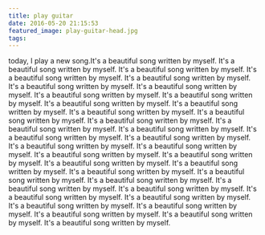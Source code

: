 ```yaml
---
title: play guitar
date: 2016-05-20 21:15:53
featured_image: play-guitar-head.jpg
tags:
---
```

today, I play a new song.<!-- more -->It's a beautiful song written by myself.
It's a beautiful song written by myself.
It's a beautiful song written by myself.
It's a beautiful song written by myself.
It's a beautiful song written by myself.
It's a beautiful song written by myself.
It's a beautiful song written by myself.
It's a beautiful song written by myself.
It's a beautiful song written by myself.
It's a beautiful song written by myself.
It's a beautiful song written by myself.
It's a beautiful song written by myself.
It's a beautiful song written by myself.
It's a beautiful song written by myself.
It's a beautiful song written by myself.
It's a beautiful song written by myself.
It's a beautiful song written by myself.
It's a beautiful song written by myself.
It's a beautiful song written by myself.
It's a beautiful song written by myself.
It's a beautiful song written by myself.
It's a beautiful song written by myself.
It's a beautiful song written by myself.
It's a beautiful song written by myself.
It's a beautiful song written by myself.
It's a beautiful song written by myself.
It's a beautiful song written by myself.
It's a beautiful song written by myself.
It's a beautiful song written by myself.
It's a beautiful song written by myself.
It's a beautiful song written by myself.
It's a beautiful song written by myself.
It's a beautiful song written by myself.
It's a beautiful song written by myself.
It's a beautiful song written by myself.
It's a beautiful song written by myself.
